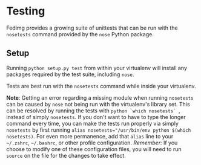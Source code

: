 # Testing

Fedimg provides a growing suite of unittests that can be run with the
`nosetests` command provided by the `nose` Python package.

## Setup

Running `python setup.py test` from within your virtualenv will install any
packages required by the test suite, including `nose`.

Tests are best run with the `nosetests` command while inside your virtualenv.

**Note**: Getting an error regarding a missing module when running `nosetests`
can be caused by `nose` not being run with the virtualenv's library set. This
can be resolved by running the tests with ``python `which nosetests` ``,
instead of simply `nosetests`. If you don't want to have to type the longer
command every time, you can make the tests run properly via simply `nosetests`
by first running `alias nosetests="/usr/bin/env python $(which nosetests)`. For
even more permanence, add that `alias` line to your `~/.zshrc`, `~/.bashrc`, or
other profile configuration. *Remember:* If you choose to modify one of these
configuration files, you will need to run `source` on the file for the changes
to take effect.
